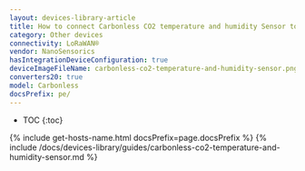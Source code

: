 ```yaml
---
layout: devices-library-article
title: How to connect Carbonless CO2 temperature and humidity Sensor to ThingsBoard?
category: Other devices
connectivity: LoRaWAN®
vendor: NanoSensorics
hasIntegrationDeviceConfiguration: true
deviceImageFileName: carbonless-co2-temperature-and-humidity-sensor.png
converters20: true
model: Carbonless
docsPrefix: pe/
---
```


* TOC
{:toc}

{% include get-hosts-name.html docsPrefix=page.docsPrefix %}
{% include /docs/devices-library/guides/carbonless-co2-temperature-and-humidity-sensor.md %}
